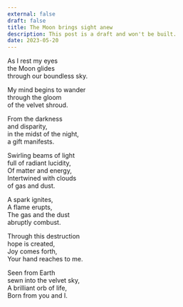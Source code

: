 ```yaml
---
external: false
draft: false
title: The Moon brings sight anew
description: This post is a draft and won't be built.
date: 2023-05-20
---
```


As I rest my eyes\
the Moon glides\
through our boundless sky.

My mind begins to wander\
through the gloom\
of the velvet shroud.

From the darkness\
and disparity,\
in the midst of the night,\
a gift manifests.

Swirling beams of light\
full of radiant lucidity,\
Of matter and energy,\
Intertwined with clouds\
of gas and dust.

A spark ignites,\
A flame erupts,\
The gas and the dust\
abruptly combust.

Through this destruction\
hope is created,\
Joy comes forth,\
Your hand reaches to me.

Seen from Earth\
sewn into the velvet sky,\
A brilliant orb of life,\
Born from you and I.